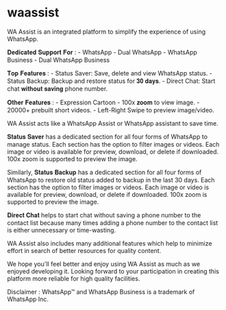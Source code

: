 # waassist

WA Assist is an integrated platform to simplify the experience of using WhatsApp.

𝐃𝐞𝐝𝐢𝐜𝐚𝐭𝐞𝐝 𝐒𝐮𝐩𝐩𝐨𝐫𝐭 𝐅𝐨𝐫 : - WhatsApp - Dual WhatsApp - WhatsApp Business - Dual WhatsApp Business

𝐓𝐨𝐩 𝐅𝐞𝐚𝐭𝐮𝐫𝐞𝐬 : - Status Saver: Save, delete and view WhatsApp status. - Status Backup: Backup and restore status for 𝟑𝟎 𝐝𝐚𝐲𝐬. - Direct Chat: Start chat 𝐰𝐢𝐭𝐡𝐨𝐮𝐭 𝐬𝐚𝐯𝐢𝐧𝐠 phone number.

𝐎𝐭𝐡𝐞𝐫 𝐅𝐞𝐚𝐭𝐮𝐫𝐞𝐬 : - Expression Cartoon - 100x 𝐳𝐨𝐨𝐦 to view image. - 20000+ prebuilt short videos. - Left-Right Swipe to preview image/video.

WA Assist acts like a WhatsApp Assist or WhatsApp assistant to save time.

𝐒𝐭𝐚𝐭𝐮𝐬 𝐒𝐚𝐯𝐞𝐫 has a dedicated section for all four forms of WhatsApp to manage status. Each section has the option to filter images or videos. Each image or video is available for preview, download, or delete if downloaded. 100x zoom is supported to preview the image.

Similarly, 𝐒𝐭𝐚𝐭𝐮𝐬 𝐁𝐚𝐜𝐤𝐮𝐩 has a dedicated section for all four forms of WhatsApp to restore old status added to backup in the last 30 days. Each section has the option to filter images or videos. Each image or video is available for preview, download, or delete if downloaded. 100x zoom is supported to preview the image.

𝐃𝐢𝐫𝐞𝐜𝐭 𝐂𝐡𝐚𝐭 helps to start chat without saving a phone number to the contact list because many times adding a phone number to the contact list is either unnecessary or time-wasting.

WA Assist also includes many additional features which help to minimize effort in search of better resources for quality content.

We hope you'll feel better and enjoy using WA Assist as much as we enjoyed developing it. Looking forward to your participation in creating this platform more reliable for high quality facilities.

Disclaimer :
WhatsApp™ and WhatsApp Business is a trademark of WhatsApp Inc.
